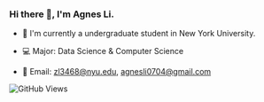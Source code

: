 
### Hi there 👋, I'm Agnes Li.

- 🎒 I'm currently a undergraduate student in New York University.

- 💻 Major: Data Science & Computer Science

- 🎐 Email:  zl3468@nyu.edu,
             agnesli0704@gmail.com

<!-- - 📊 Stats: ![Kunyang's GitHub stats](https://github-readme-stats.vercel.app/api?username=Aaknk&count_private=true&show_icons=true&theme=highcontrast) -->

<!-- [![Kunyang's wakatime stats](https://github-readme-stats.vercel.app/api/wakatime?username=Aaknk&hide=CMake,other,git%20config,XML,JSON,Markdown,Bash,MATLAB,TOML,YAML,ebnf,Text)](https://github.com/anuraghazra/github-readme-stats) -->

<!-- [![Kunyang's most used languages](https://github-readme-stats.vercel.app/api/top-langs/?username=Aaknk&hide=VHDL,Makefile,Coq,SystemVerilog,CMake,Pascal,Objective-C&layout=compact)](https://github.com/anuraghazra/github-readme-stats) -->

  ![GitHub Views](https://komarev.com/ghpvc/?username=Aaknk&style=flat&color=brightgreen&label=VIEWS)
 
